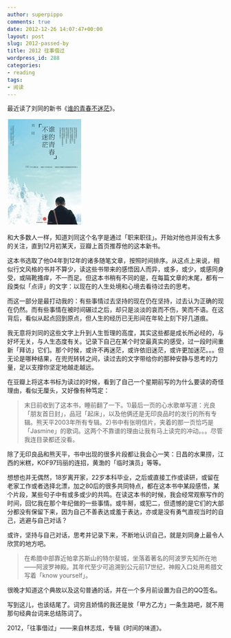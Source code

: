 ```yaml
---
author: superpippo
comments: true
date: 2012-12-26 14:07:47+00:00
layout: post
slug: 2012-passed-by
title: 2012 往事借过
wordpress_id: 288
categories:
- reading
tags:
- 阅读
---
```


最近读了刘同的新书《[谁的青春不迷茫](http://book.douban.com/subject/20278327/)》。

![s24476315](/images/201212/s24476315.jpg)  

和大多数人一样，知道刘同这个名字是通过「职来职往」。开始对他也并没有太多的关注，直到12月初某天，豆瓣上首页推荐他的这本新书。

这本书选取了他04年到12年的诸多随笔文章，按照时间排序。从这点上来说，相似行文风格的书并不算少，读这些书带来的感悟因人而异，或多，或少，或感同身受，或隔靴搔痒，不一而足。但这本书稍有不同的是，在每篇文章的末尾，都有一段类似「点评」的文字：以现在的人生处境和心境去看待过去的思考。

而这一部分是最打动我的：有些事情过去坚持的现在仍在坚持，过去认为正确的现在仍然。而有些事情在被时间碾过之后，却只是淡淡的哀而不伤，笑而不语。在这背后，看似从起点回到原点，但人生的经历已无形间在年轮上刻下好几道痕。

我无意将刘同的这些文字上升到人生哲理的高度，其实这些都是成长所必经的，与好坏无关，与人生态度有关。记录下自己在某个时空最真实的感受，过一段时间重新「拜访」它们。那个时候，或许不再迷茫，或许依旧迷茫，或许更加迷茫。。。但无论是哪种结果，在兜兜转转之间，读过去的文字带给你的那种安静与思考的力量，足以支撑你坚定地越走越远。

在豆瓣上将这本书标为读过的时候，看到了自己一个星期前写的为什么要读的奇怪理由，看似无厘头，又好像有种笃定：

> 末日前收到了这本书，睡前翻了一下。1)最后一页的心水歌单写道：光良「朋友首日封」，品冠「起床」，以及他俩还是无印良品时的发行的所有专辑。熊天平2003年所有专辑。2)书中有张明信片，夹着的那一页恰巧是「Jasmine」的歌词。这两个不靠谱的理由让我有马上读完的冲动。。。尽管我连目录都还没看。

除了无印良品和熊天平，书中出现的很多片段都让我会心一笑：日昌的水果捞，江西的米糕，KOF97玛丽的连招，黄渤的「临时演员」等等。

想想也并无偶然，18岁离开家，22岁本科毕业，之后或直接工作或读研，或留在老家工作或者选择北漂，加之80后的很多共同特点，都在这本书中某段感悟，某个片段，某些句子中有或多或少的共鸣。在读这本书的时候，我会经常观察写作的时间，回忆我在那个年纪做的一些事情。或牛掰，或犯二，但遗憾的是它们的大部分都没有保留下来，因为自己不善表达或羞于表达，亦或是没有勇气直视当时的自己，逃避与自己对话？

或许，坚持与自己对话，思考并记录下来，不断地认识自己，就是刘同身上最令人欣赏的地方吧。

> 在希腊中部靠近帕拿苏斯山的特尔斐城，坐落着著名的阿波罗先知所在地——阿波罗神殿。其年代至少可追溯到公元前17世纪，神殿入口处用希腊文写着「know yourself」。

很晚才知道这个典故以及这句普通的话，并在一个多月前设置为自己的QQ签名。

写到这儿，也该结尾了。词穷且娇情的我还是放「甲方乙方」一条生路吧，就不用那句经典台词来总结陈词了。

2012，「往事借过」——来自林志炫，专辑《时间的味道》。

<script type="text/javascript" src="http://www.xiami.com/widget/player-single?uid=1695&sid=379914&mode=js"></script>